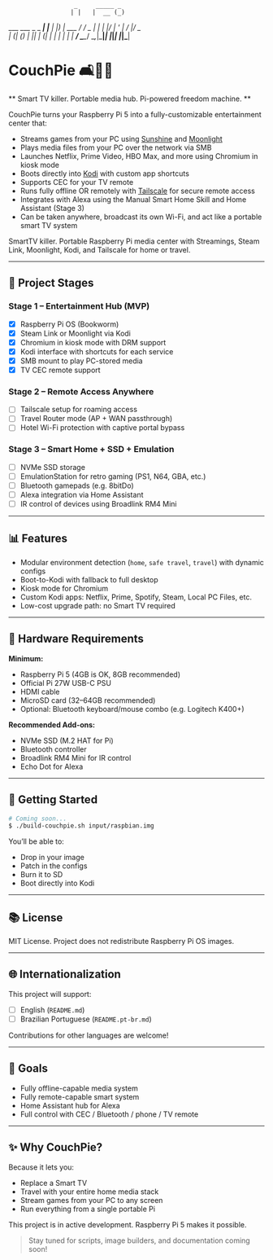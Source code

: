                       _     _____ _      
                     | |   |  __ (_)     
  ___ ___  _   _  ___| |__ | |__) |  ___ 
 / __/ _ \| | | |/ __| '_ \|  ___/ |/ _ \
| (_| (_) | |_| | (__| | | | |   | |  __/
 \___\___/ \__,_|\___|_| |_|_|   |_|\___|
 
# CouchPie 🛋️🍓🍰

** Smart TV killer. Portable media hub. Pi-powered freedom machine. **

CouchPie turns your Raspberry Pi 5 into a fully-customizable entertainment center that:

* Streams games from your PC using [Sunshine](https://github.com/LizardByte/Sunshine) and [Moonlight](https://moonlight-stream.org/)
* Plays media files from your PC over the network via SMB
* Launches Netflix, Prime Video, HBO Max, and more using Chromium in kiosk mode
* Boots directly into [Kodi](https://kodi.tv) with custom app shortcuts
* Supports CEC for your TV remote
* Runs fully offline OR remotely with [Tailscale](https://tailscale.com/) for secure remote access
* Integrates with Alexa using the Manual Smart Home Skill and Home Assistant (Stage 3)
* Can be taken anywhere, broadcast its own Wi-Fi, and act like a portable smart TV system

SmartTV killer. Portable Raspberry Pi media center with Streamings, Steam Link, Moonlight, Kodi, and Tailscale for home or travel.

---

## 🚀 Project Stages

### Stage 1 – Entertainment Hub (MVP)

* [x] Raspberry Pi OS (Bookworm)
* [x] Steam Link or Moonlight via Kodi
* [x] Chromium in kiosk mode with DRM support
* [x] Kodi interface with shortcuts for each service
* [x] SMB mount to play PC-stored media
* [x] TV CEC remote support

### Stage 2 – Remote Access Anywhere

* [ ] Tailscale setup for roaming access
* [ ] Travel Router mode (AP + WAN passthrough)
* [ ] Hotel Wi-Fi protection with captive portal bypass

### Stage 3 – Smart Home + SSD + Emulation

* [ ] NVMe SSD storage
* [ ] EmulationStation for retro gaming (PS1, N64, GBA, etc.)
* [ ] Bluetooth gamepads (e.g. 8bitDo)
* [ ] Alexa integration via Home Assistant
* [ ] IR control of devices using Broadlink RM4 Mini

---

## 📊 Features

* Modular environment detection (`home`, `safe travel`, `travel`) with dynamic configs
* Boot-to-Kodi with fallback to full desktop
* Kiosk mode for Chromium
* Custom Kodi apps: Netflix, Prime, Spotify, Steam, Local PC Files, etc.
* Low-cost upgrade path: no Smart TV required

---

## 🚿 Hardware Requirements

**Minimum:**

* Raspberry Pi 5 (4GB is OK, 8GB recommended)
* Official Pi 27W USB-C PSU
* HDMI cable
* MicroSD card (32–64GB recommended)
* Optional: Bluetooth keyboard/mouse combo (e.g. Logitech K400+)

**Recommended Add-ons:**

* NVMe SSD (M.2 HAT for Pi)
* Bluetooth controller
* Broadlink RM4 Mini for IR control
* Echo Dot for Alexa

---

## 🚄 Getting Started

```bash
# Coming soon...
$ ./build-couchpie.sh input/raspbian.img
```

You’ll be able to:

* Drop in your image
* Patch in the configs
* Burn it to SD
* Boot directly into Kodi

---

## 📚 License

MIT License. Project does not redistribute Raspberry Pi OS images.

---

## 🌐 Internationalization

This project will support:

* [ ] English (`README.md`)
* [ ] Brazilian Portuguese (`README.pt-br.md`)

Contributions for other languages are welcome!

---

## 🚀 Goals

* Fully offline-capable media system
* Fully remote-capable smart system
* Home Assistant hub for Alexa
* Full control with CEC / Bluetooth / phone / TV remote

---

## ✨ Why CouchPie?

Because it lets you:

* Replace a Smart TV
* Travel with your entire home media stack
* Stream games from your PC to any screen
* Run everything from a single portable Pi

This project is in active development. Raspberry Pi 5 makes it possible.

> Stay tuned for scripts, image builders, and documentation coming soon!
